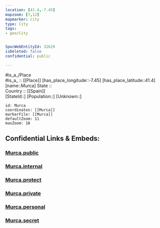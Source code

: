 ```yaml
---
location: [41.4,-7.45] 
mapzoom: [7,12] 
mapmarker: city 
type: City
tags:
- geo/City


SpocWebEntityId: 32629
isDeleted: false
confidential: public

---
```

#is_a_/Place  
#is_a_ :: [[Place]] 
[has_place_longitude::-7.45] 
[has_place_latitude::41.4] 
[name::Murca] 
State ::  
Country :: [[Spain]]  
[StateId::] 
[Population::] 
[Unknown::] 


```leaflet
id: Murca
coordinates: [[Murca]] 
markerFile: [[Murca]] 
defaultZoom: 11 
maxZoom: 18
```


## Confidential Links & Embeds: 

### [Murca.public](/_public/\Earth\Continent\Europe\Europe~South\Portugal\Districts~Portugal\Vila_Real\CityMurca.public.md) 

### [Murca.internal](/_internal/\Earth\Continent\Europe\Europe~South\Portugal\Districts~Portugal\Vila_Real\CityMurca.internal.md) 

### [Murca.protect](/_protect/\Earth\Continent\Europe\Europe~South\Portugal\Districts~Portugal\Vila_Real\CityMurca.protect.md) 

### [Murca.private](/_private/\Earth\Continent\Europe\Europe~South\Portugal\Districts~Portugal\Vila_Real\CityMurca.private.md) 

### [Murca.personal](/_personal/\Earth\Continent\Europe\Europe~South\Portugal\Districts~Portugal\Vila_Real\CityMurca.personal.md) 

### [Murca.secret](/_secret/\Earth\Continent\Europe\Europe~South\Portugal\Districts~Portugal\Vila_Real\CityMurca.secret.md)

